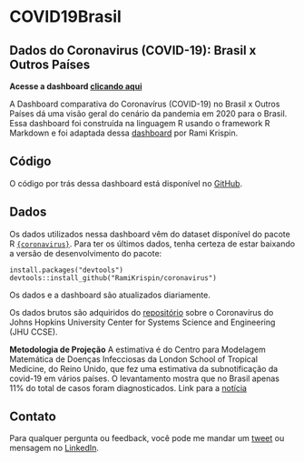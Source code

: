 # COVID19Brasil
## Dados do Coronavirus (COVID-19): Brasil x Outros Países

**Acesse a dashboard [clicando aqui](http://coronavirus.leonardofullana.com/Dashboard_COVID19_Brasil.html)**

A Dashboard comparativa do Coronavírus (COVID-19) no Brasil x Outros Países dá uma visão geral do cenário da pandemia em 2020 para o Brasil. Essa dashboard foi construída na linguagem R usando o framework R Markdown e foi adaptada dessa [dashboard](https://ramikrispin.github.io/coronavirus_dashboard/) por Rami Krispin.

## Código

O código por trás dessa dashboard está disponível no [GitHub](https://github.com/leonardofullana/CoronavirusBrasil).

## Dados

Os dados utilizados nessa dashboard vêm do dataset disponível do pacote R [`{coronavirus}`](https://github.com/RamiKrispin/coronavirus). Para ter os últimos dados, tenha certeza de estar baixando a versão de desenvolvimento do pacote:

```
install.packages("devtools")
devtools::install_github("RamiKrispin/coronavirus")
```

Os dados e a dashboard são atualizados diariamente.

Os dados brutos são adquiridos do [repositório](https://github.com/RamiKrispin/coronavirus-csv) sobre o Coronavírus do Johns Hopkins University Center for Systems Science and Engineering (JHU CCSE).

**Metodologia de Projeção**
A estimativa é do Centro para Modelagem Matemática de Doenças Infecciosas da London School of Tropical Medicine, do Reino Unido, que fez uma estimativa da subnotificação da covid-19 em vários países. O levantamento mostra que no Brasil apenas 11% do total de casos foram diagnosticados. Link para a [notícia](https://www.correiobraziliense.com.br/app/noticia/brasil/2020/03/23/interna-brasil,836169/estudo-brasil-teria-11-vezes-mais-casos-de-coronavirus-do-que-o-regis.shtml)

## Contato

Para qualquer pergunta ou feedback, você pode me mandar um [tweet](https://twitter.com/leonardofullana) ou mensagem no [LinkedIn](https://www.linkedin.com/in/leonardofullana/).
